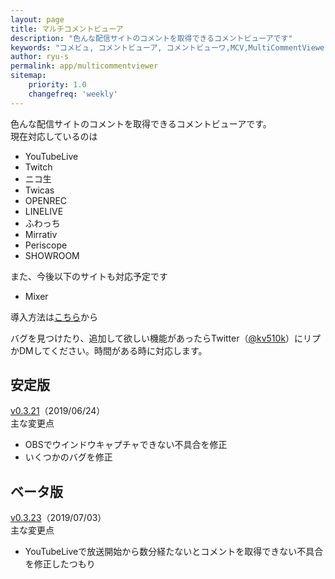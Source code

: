 ```yaml
---
layout: page
title: マルチコメントビューア
description: "色んな配信サイトのコメントを取得できるコメントビューアです"
keywords: "コメビュ, コメントビューア, コメントビューワ,MCV,MultiCommentViewer"
author: ryu-s
permalink: app/multicommentviewer
sitemap:
    priority: 1.0
    changefreq: 'weekly'	
---
```


色んな配信サイトのコメントを取得できるコメントビューアです。  
現在対応しているのは
- YouTubeLive
- Twitch
- ニコ生
- Twicas
- OPENREC
- LINELIVE
- ふわっち
- Mirrativ
- Periscope
- SHOWROOM

また、今後以下のサイトも対応予定です
- Mixer

導入方法は[こちら](https://github.com/CommentViewerCollection/MultiCommentViewer/wiki/%E5%B0%8E%E5%85%A5%E6%89%8B%E9%A0%86)から  
  
バグを見つけたり、追加して欲しい機能があったらTwitter（[@kv510k](https://twitter.com/kv510k)）にリプかDMしてください。時間がある時に対応します。  

## 安定版
[v0.3.21](http://int-main.net/app/MultiCommentViewer_v0.3.21.zip)（2019/06/24）  
主な変更点
- OBSでウインドウキャプチャできない不具合を修正
- いくつかのバグを修正

## ベータ版
[v0.3.23](http://int-main.net/app/MultiCommentViewer_Beta_v0.3.23.zip)（2019/07/03）  
主な変更点
- YouTubeLiveで放送開始から数分経たないとコメントを取得できない不具合を修正したつもり

